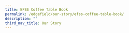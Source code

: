 ```yaml
---
title: EFSS Coffee Table Book
permalink: /edgefield/our-story/efss-coffee-table-book/
description: ""
third_nav_title: Our Story
---
```

